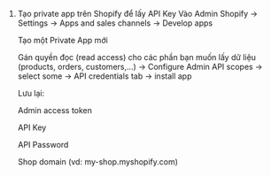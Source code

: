 

1. Tạo private app trên Shopify để lấy API Key
    Vào Admin Shopify → Settings → Apps and sales channels → Develop apps

    Tạo một Private App mới

    Gán quyền đọc (read access) cho các phần bạn muốn lấy dữ liệu (products, orders, customers,…)
        -> Configure Admin API scopes -> select some -> API credentials tab -> install app 

    Lưu lại:

    Admin access token

    API Key

    API Password

    Shop domain (vd: my-shop.myshopify.com)
